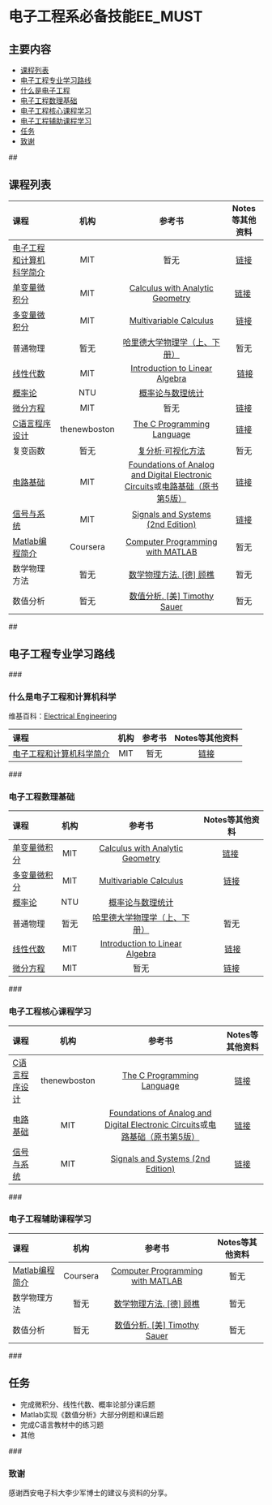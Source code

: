 # 电子工程系必备技能EE_MUST
 
## 主要内容
   
- [课程列表](#curriculum)
- [电子工程专业学习路线](#learning_routine)
 - [什么是电子工程](#EE_begin)
 - [电子工程数理基础](#EE_math_basic) 
 - [电子工程核心课程学习](#EE_core)
 - [电子工程辅助课程学习](#EE-supp)
 - [任务](#task)
- [致谢](#many_thanks)

##<h2 id="curriculum">课程列表</h2>

课程 | 机构 | 参考书 | Notes等其他资料
:-- | :--: | :--: | :--:
[电子工程和计算机科学简介](https://www.youtube.com/watch?v=3S4cNfl0YF0&list=PLokv8kF5fN46vRTd1KAZuo1NEdtrA7ri6) | MIT | 暂无 | [链接](https://ocw.mit.edu/courses/electrical-engineering-and-computer-science/6-01sc-introduction-to-electrical-engineering-and-computer-science-i-spring-2011/index.htm)
[单变量微积分](http://open.163.com/movie/2006/8/M/L/M6GLI5A07_M6GLJH1ML.html) |  MIT | [Calculus with Analytic Geometry](https://www.amazon.com/exec/obidos/ASIN/0070576424/ref=nosim/mitopencourse-20)  | [链接](https://ocw.mit.edu/courses/mathematics/18-01-single-variable-calculus-fall-2006/) 
[多变量微积分](http://open.163.com/special/opencourse/multivariable.html)  |  MIT | [Multivariable Calculus](https://www.amazon.com/exec/obidos/ASIN/0130339679/ref=nosim/mitopencourse-20) | [链接](https://ocw.mit.edu/courses/mathematics/18-02-multivariable-calculus-fall-2007/)
普通物理 | 暂无 | [哈里德大学物理学（上、下册）](https://item.jd.com/10058982.html) | 暂无 
[线性代数](http://open.163.com/special/opencourse/daishu.html)| MIT | [Introduction to Linear Algebra](http://math.mit.edu/~gs/linearalgebra/) |  [链接](https://ocw.mit.edu/courses/mathematics/18-06-linear-algebra-spring-2010/study-materials/)
[概率论](http://mooc.guokr.com/course/461/%E6%A9%9F%E7%8E%87/) | NTU | [概率论与数理统计](https://item.jd.com/10160450.html)
[微分方程](http://open.163.com/special/opencourse/equations.html) | MIT | 暂无 | [链接](https://ocw.mit.edu/courses/mathematics/18-03sc-differential-equations-fall-2011/index.htm)
[C语言程序设计](https://www.youtube.com/watch?v=2NWeucMKrLI&index=1&list=PL6gx4Cwl9DGAKIXv8Yr6nhGJ9Vlcjyymq)| thenewboston | [The C Programming Language](https://www.amazon.com/dp/0131103628/?tag=stackoverfl08-20) |[链接](https://www.youtube.com/watch?v=2NWeucMKrLI&index=1&list=PL6gx4Cwl9DGAKIXv8Yr6nhGJ9Vlcjyymq)
复变函数 | 暂无 | [复分析·可视化方法](https://item.jd.com/10063608.html) | 暂无
[电路基础](http://open.163.com/special/opencourse/circuits.html) | MIT | [Foundations of Analog and Digital Electronic Circuits](https://www.elsevier.com/books/foundations-of-analog-and-digital-electronic-circuits/agarwal/978-0-08-050681-4)或[电路基础（原书第5版）](https://item.jd.com/11508886.html) | [链接](https://ocw.mit.edu/courses/electrical-engineering-and-computer-science/6-002-circuits-and-electronics-spring-2007/index.htm)
[信号与系统](http://open.163.com/special/opencourse/signals.html) | MIT | [Signals and Systems (2nd Edition)](https://www.amazon.com/Signals-Systems-2nd-Alan-Oppenheim/dp/0138147574/ref=sr_1_1?s=books&ie=UTF8&qid=1480857180&sr=1-1&keywords=signals+and+systems&refinements=p_lbr_one_browse-bin%3AAlan+V.+Oppenheim%2Cp_72%3A1250222011) | [链接](https://ocw.mit.edu/courses/electrical-engineering-and-computer-science/6-003-signals-and-systems-fall-2011/index.htm)
[Matlab编程简介](https://www.youtube.com/watch?v=6iN56l7dEMY&list=PLgEkkJcwLzjeL2Ywe0g66GaggDQxmV05p) | Coursera  | 	 [Computer Programming with MATLAB](http://cs103.net/buy/) | 	暂无
数学物理方法| 	暂无	| [数学物理方法. [德] 顾樵](https://item.jd.com/1257208980.html) | 	暂无
数值分析 | 暂无 | 	[数值分析. [美] Timothy Sauer](https://item.jd.com/11586820.html) | 	暂无

##<h2 id="learning_routine">电子工程专业学习路线</h2>
###<h3 id="EE_begin">什么是电子工程和计算机科学</h3>

维基百科：[Electrical Engineering](https://en.wikipedia.org/wiki/Electrical_engineering)

课程 | 机构 | 参考书 | Notes等其他资料
:-- | :--: | :--: | :--:
[电子工程和计算机科学简介](https://www.youtube.com/watch?v=3S4cNfl0YF0&list=PLokv8kF5fN46vRTd1KAZuo1NEdtrA7ri6) | MIT | 暂无 | [链接](https://ocw.mit.edu/courses/electrical-engineering-and-computer-science/6-01sc-introduction-to-electrical-engineering-and-computer-science-i-spring-2011/index.htm)

###<h3 id="EE_math_basic">电子工程数理基础</h3>

课程 | 机构 | 参考书 | Notes等其他资料
:-- | :--: | :--: | :--:
[单变量微积分](http://open.163.com/movie/2006/8/M/L/M6GLI5A07_M6GLJH1ML.html) |  MIT | [Calculus with Analytic Geometry](https://www.amazon.com/exec/obidos/ASIN/0070576424/ref=nosim/mitopencourse-20)  | [链接](https://ocw.mit.edu/courses/mathematics/18-01-single-variable-calculus-fall-2006/) 
[多变量微积分](http://open.163.com/special/opencourse/multivariable.html)  |  MIT | [Multivariable Calculus](https://www.amazon.com/exec/obidos/ASIN/0130339679/ref=nosim/mitopencourse-20) | [链接](https://ocw.mit.edu/courses/mathematics/18-02-multivariable-calculus-fall-2007/)
[概率论](http://mooc.guokr.com/course/461/%E6%A9%9F%E7%8E%87/) | NTU | [概率论与数理统计](https://item.jd.com/10160450.html)
普通物理 | 暂无 | [哈里德大学物理学（上、下册）](https://item.jd.com/10058982.html) | 暂无 
[线性代数](http://open.163.com/special/opencourse/daishu.html)| MIT | [Introduction to Linear Algebra](http://math.mit.edu/~gs/linearalgebra/) |  [链接](https://ocw.mit.edu/courses/mathematics/18-06-linear-algebra-spring-2010/study-materials/)
[微分方程](http://open.163.com/special/opencourse/equations.html) | MIT | 暂无 | [链接](https://ocw.mit.edu/courses/mathematics/18-03sc-differential-equations-fall-2011/index.htm)


###<h3 id="EE_core">电子工程核心课程学习</h3>

课程 | 机构 | 参考书 | Notes等其他资料
:-- | :--: | :--: | :--:
[C语言程序设计](https://www.youtube.com/watch?v=2NWeucMKrLI&index=1&list=PL6gx4Cwl9DGAKIXv8Yr6nhGJ9Vlcjyymq)| thenewboston | [The C Programming Language](https://www.amazon.com/dp/0131103628/?tag=stackoverfl08-20) |[链接](https://www.youtube.com/watch?v=2NWeucMKrLI&index=1&list=PL6gx4Cwl9DGAKIXv8Yr6nhGJ9Vlcjyymq)
[电路基础](http://open.163.com/special/opencourse/circuits.html) | MIT | [Foundations of Analog and Digital Electronic Circuits](https://www.elsevier.com/books/foundations-of-analog-and-digital-electronic-circuits/agarwal/978-0-08-050681-4)或[电路基础（原书第5版）](https://item.jd.com/11508886.html) | [链接](https://ocw.mit.edu/courses/electrical-engineering-and-computer-science/6-002-circuits-and-electronics-spring-2007/index.htm)
[信号与系统](http://open.163.com/special/opencourse/signals.html) | MIT | [Signals and Systems (2nd Edition)](https://www.amazon.com/Signals-Systems-2nd-Alan-Oppenheim/dp/0138147574/ref=sr_1_1?s=books&ie=UTF8&qid=1480857180&sr=1-1&keywords=signals+and+systems&refinements=p_lbr_one_browse-bin%3AAlan+V.+Oppenheim%2Cp_72%3A1250222011) | [链接](https://ocw.mit.edu/courses/electrical-engineering-and-computer-science/6-003-signals-and-systems-fall-2011/index.htm)

###<h3 id="EE-supp">电子工程辅助课程学习</h3>

课程 | 机构 | 参考书 | Notes等其他资料
:-- | :--: | :--: | :--:
[Matlab编程简介](https://www.youtube.com/watch?v=6iN56l7dEMY&list=PLgEkkJcwLzjeL2Ywe0g66GaggDQxmV05p) | Coursera  | 	 [Computer Programming with MATLAB](http://cs103.net/buy/) | 	暂无
数学物理方法| 	暂无	| [数学物理方法. [德] 顾樵](https://item.jd.com/1257208980.html) | 	暂无
数值分析 | 暂无 | 	[数值分析. [美] Timothy Sauer](https://item.jd.com/11586820.html) | 	暂无

###<h2 id="task">任务</h2>
- 完成微积分、线性代数、概率论部分课后题
- Matlab实现《数值分析》大部分例题和课后题
- 完成C语言教材中的练习题
- 其他

###<h3 id="many_thanks">致谢</h3>
  感谢西安电子科大李少军博士的建议与资料的分享。
